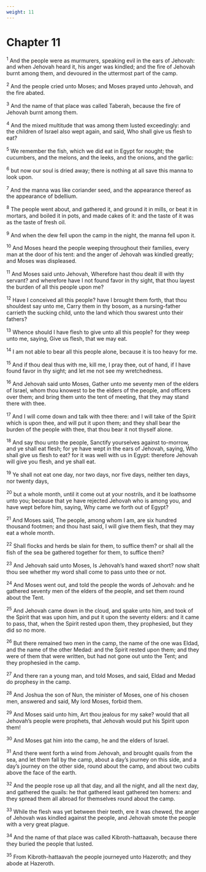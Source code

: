 ```yaml
---
weight: 11
---
```


# Chapter 11

<sup>1</sup> And the people were as murmurers, speaking evil in the ears of Jehovah: and when Jehovah heard it, his anger was kindled; and the fire of Jehovah burnt among them, and devoured in the uttermost part of the camp. 

<sup>2</sup> And the people cried unto Moses; and Moses prayed unto Jehovah, and the fire abated. 

<sup>3</sup> And the name of that place was called Taberah, because the fire of Jehovah burnt among them. 

<sup>4</sup> And the mixed multitude that was among them lusted exceedingly: and the children of Israel also wept again, and said, Who shall give us flesh to eat? 

<sup>5</sup> We remember the fish, which we did eat in Egypt for nought; the cucumbers, and the melons, and the leeks, and the onions, and the garlic: 

<sup>6</sup> but now our soul is dried away; there is nothing at all save this manna to look upon. 

<sup>7</sup> And the manna was like coriander seed, and the appearance thereof as the appearance of bdellium. 

<sup>8</sup> The people went about, and gathered it, and ground it in mills, or beat it in mortars, and boiled it in pots, and made cakes of it: and the taste of it was as the taste of fresh oil. 

<sup>9</sup> And when the dew fell upon the camp in the night, the manna fell upon it. 

<sup>10</sup> And Moses heard the people weeping throughout their families, every man at the door of his tent: and the anger of Jehovah was kindled greatly; and Moses was displeased. 

<sup>11</sup> And Moses said unto Jehovah, Wherefore hast thou dealt ill with thy servant? and wherefore have I not found favor in thy sight, that thou layest the burden of all this people upon me? 

<sup>12</sup> Have I conceived all this people? have I brought them forth, that thou shouldest say unto me, Carry them in thy bosom, as a nursing-father carrieth the sucking child, unto the land which thou swarest unto their fathers? 

<sup>13</sup> Whence should I have flesh to give unto all this people? for they weep unto me, saying, Give us flesh, that we may eat. 

<sup>14</sup> I am not able to bear all this people alone, because it is too heavy for me. 

<sup>15</sup> And if thou deal thus with me, kill me, I pray thee, out of hand, if I have found favor in thy sight; and let me not see my wretchedness. 

<sup>16</sup> And Jehovah said unto Moses, Gather unto me seventy men of the elders of Israel, whom thou knowest to be the elders of the people, and officers over them; and bring them unto the tent of meeting, that they may stand there with thee. 

<sup>17</sup> And I will come down and talk with thee there: and I will take of the Spirit which is upon thee, and will put it upon them; and they shall bear the burden of the people with thee, that thou bear it not thyself alone. 

<sup>18</sup> And say thou unto the people, Sanctify yourselves against to-morrow, and ye shall eat flesh; for ye have wept in the ears of Jehovah, saying, Who shall give us flesh to eat? for it was well with us in Egypt: therefore Jehovah will give you flesh, and ye shall eat. 

<sup>19</sup> Ye shall not eat one day, nor two days, nor five days, neither ten days, nor twenty days, 

<sup>20</sup> but a whole month, until it come out at your nostrils, and it be loathsome unto you; because that ye have rejected Jehovah who is among you, and have wept before him, saying, Why came we forth out of Egypt? 

<sup>21</sup> And Moses said, The people, among whom I am, are six hundred thousand footmen; and thou hast said, I will give them flesh, that they may eat a whole month. 

<sup>22</sup> Shall flocks and herds be slain for them, to suffice them? or shall all the fish of the sea be gathered together for them, to suffice them? 

<sup>23</sup> And Jehovah said unto Moses, Is Jehovah’s hand waxed short? now shalt thou see whether my word shall come to pass unto thee or not. 

<sup>24</sup> And Moses went out, and told the people the words of Jehovah: and he gathered seventy men of the elders of the people, and set them round about the Tent. 

<sup>25</sup> And Jehovah came down in the cloud, and spake unto him, and took of the Spirit that was upon him, and put it upon the seventy elders: and it came to pass, that, when the Spirit rested upon them, they prophesied, but they did so no more. 

<sup>26</sup> But there remained two men in the camp, the name of the one was Eldad, and the name of the other Medad: and the Spirit rested upon them; and they were of them that were written, but had not gone out unto the Tent; and they prophesied in the camp. 

<sup>27</sup> And there ran a young man, and told Moses, and said, Eldad and Medad do prophesy in the camp. 

<sup>28</sup> And Joshua the son of Nun, the minister of Moses, one of his chosen men, answered and said, My lord Moses, forbid them. 

<sup>29</sup> And Moses said unto him, Art thou jealous for my sake? would that all Jehovah’s people were prophets, that Jehovah would put his Spirit upon them! 

<sup>30</sup> And Moses gat him into the camp, he and the elders of Israel. 

<sup>31</sup> And there went forth a wind from Jehovah, and brought quails from the sea, and let them fall by the camp, about a day’s journey on this side, and a day’s journey on the other side, round about the camp, and about two cubits above the face of the earth. 

<sup>32</sup> And the people rose up all that day, and all the night, and all the next day, and gathered the quails: he that gathered least gathered ten homers: and they spread them all abroad for themselves round about the camp. 

<sup>33</sup> While the flesh was yet between their teeth, ere it was chewed, the anger of Jehovah was kindled against the people, and Jehovah smote the people with a very great plague. 

<sup>34</sup> And the name of that place was called Kibroth-hattaavah, because there they buried the people that lusted. 

<sup>35</sup> From Kibroth-hattaavah the people journeyed unto Hazeroth; and they abode at Hazeroth. 


